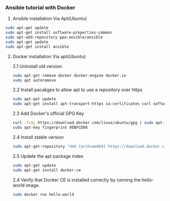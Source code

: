 ### Ansible tutorial with Docker



1. Ansible installation Via Apt(Ubuntu)
```bash
sudo apt-get update
sudo apt-get install software-properties-common
sudo apt-add-repository ppa:ansible/ansible
sudo apt-get update
sudo apt-get install ansible
```

2. Docker installation Via apt(Ubuntu)
	
	2.1 Uninstall old version
	```bash
	sudo apt-get remove docker docker-engine docker.io
	sudo apt autoremove
	```

	2.2 Install pacakges to allow apt to use a repository over https
	```bash
	sudo apt-get update
	sudo apt-get install apt-transport-https ca-certificates curl software-properties-common
	```

	2.3 Add Docker's official GPG Key
	```bash
	curl -fsSL https://download.docker.com/linux/ubuntu/gpg | sudo apt-keyy add -
	sudo apt-key fingerprint 0EBFCD88
	```

	2.4 Install stable version
	```bash
	sudo apt-get-repository "deb [arch=amd64] https://download.docker.com/linux/ubuntu$(lsb_release -cs)stable"
	```

	2.5 Update the apt package index
	```bash
	sudo apt-get update
	sudo apt-get install docker-ce
	```

	2.4 Verify that Docker CE is installed correctly by running the hello-world image.
	```bash
	sudo docker run hello-world
	```
